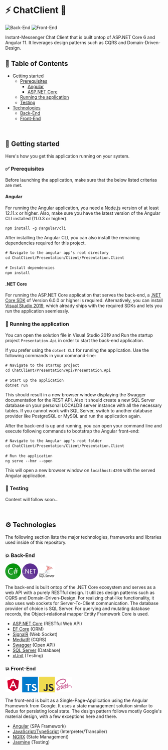 # ⚡ ChatClient 💬

<!-- Badges -->
![Back-End](https://github.com/AndriWandres/ChatClient/workflows/.NET%20Core/badge.svg?branch=master)
![Front-End](https://github.com/AndriWandres/ChatClient/workflows/Angular/badge.svg?branch=master)

<!-- Intro section -->
Instant-Messenger Chat Client that is built ontop of ASP.NET Core 6 and Angular 11. It leverages design patterns such as CQRS and Domain-Driven-Design.

<!-- Table of contents -->
## 📜 Table of Contents
* [Getting started](https://github.com/AndriWandres/ChatClient#-getting-started)
  * [Prerequisites](https://github.com/AndriWandres/ChatClient#-prerequisites)
    * [Angular](https://github.com/AndriWandres/ChatClient#angular)
    * [ASP.NET Core](https://github.com/AndriWandres/ChatClient#net-core)
  * [Running the application](https://github.com/AndriWandres/ChatClient#-running-the-application)
  * [Testing](https://github.com/AndriWandres/ChatClient#-testing)
* [Technologies](https://github.com/AndriWandres/ChatClient#-technologies)
  * [Back-End](https://github.com/AndriWandres/ChatClient#-back-end)
  * [Front-End](https://github.com/AndriWandres/ChatClient#-front-end)

<br/>

<!-- How to setup application -->
## 🎯 Getting started
Here's how you get this application running on your system.

### ✅ Prerequisites
Before launching the application, make sure that the below listed criterias are met.

#### Angular
For running the Angular application, you need a [Node.js](https://nodejs.org/en/) version of at least 12.11.x or higher.
Also, make sure you have the latest version of the Angular CLI installed (11.0.3 or higher).

```shell
npm install -g @angular/cli
```

After installing the Angular CLI, you can also install the remaining dependencies required for this project.

```shell
# Navigate to the angular app's root directory
cd ChatClient/Presentation/Client/Presentation.Client

# Install dependencies
npm install
```

#### .NET Core
For running the ASP.NET Core application that serves the back-end, a [.NET Core SDK](https://dotnet.microsoft.com/download/dotnet-core) of Version 6.0.0 or higher is required. Alternatively, you can install [Visual Studio 2019](https://visualstudio.microsoft.com/de/downloads), which already ships with the required SDKs and lets you run the application seemlessly.

### 🔨 Running the application
You can open the solution file in Visual Studio 2019 and Run the startup project `Presentation.Api` in order to start the back-end application.

If you prefer using the `dotnet CLI` for running the application. Use the following commands in your command-line:
```shell
# Navigate to the startup project
cd ChatClient/Presentation/Api/Presentation.Api

# Start up the application
dotnet run
```
This should result in a new browser window displaying the Swagger documentation for the REST API. Also it should create a new SQL Server database on your personal LOCALDB server instance with all the necessary tables. If you cannot work with SQL Server, switch to another database provider like PostgreSQL or MySQL and run the application again.


After the back-end is up and running, you can open your command line and execute following commands to bootstrap the Angular front-end:
```
# Navigate to the Angular app's root folder
cd ChatClient/Presentation/Client/Presentation.Client

# Run the application
ng serve --hmr --open
```
This will open a new browser window on `localhost:4200` with the served Angular application.

### 🧪 Testing
Content will follow soon...

<br/>

<!-- Technology listing -->
## ⚙ Technologies
The following section lists the major technologies, frameworks and libraries used inside of this repository.

### 💥 Back-End
<code><img height="50" src="https://raw.githubusercontent.com/github/explore/80688e429a7d4ef2fca1e82350fe8e3517d3494d/topics/csharp/csharp.png"></code>
<code><img height="50" src="https://raw.githubusercontent.com/github/explore/80688e429a7d4ef2fca1e82350fe8e3517d3494d/topics/dotnet/dotnet.png"></code>
<code><img height="50" src="https://raw.githubusercontent.com/github/explore/96943574ba0c0340ba6ea1e6f768e9abe43e34e1/topics/sql-server/sql-server.png"></code>

The back-end is built ontop of the .NET Core ecosystem and serves as a web API with a purely RESTful design. It utilizes design patterns such as CQRS and Domain-Driven-Design. For realizing chat-like functionality, it also uses web sockets for Server-To-Client communication. The database provider of choice is SQL Server. For querying and mutating database records, the Object-relational mapper Entity Framework Core is used.
* [ASP.NET Core](https://dotnet.microsoft.com/learn/aspnet/what-is-aspnet-core) (RESTful Web API)
* [EF Core](https://docs.microsoft.com/en-us/ef/core/) (ORM)
* [SignalR](https://dotnet.microsoft.com/apps/aspnet/signalr) (Web Socket)
* [MediatR](https://github.com/jbogard/MediatR) (CQRS)
* [Swagger](https://swagger.io/tools/swagger-ui) (Open API)
* [SQL Server](https://www.microsoft.com/en-gb/sql-server/sql-server-2019) (Database)
* [xUnit](https://xunit.net) (Testing)

### 💥 Front-End
<code><img height="50" src="https://raw.githubusercontent.com/github/explore/80688e429a7d4ef2fca1e82350fe8e3517d3494d/topics/angular/angular.png"></code>
<code><img height="50" src="https://raw.githubusercontent.com/github/explore/80688e429a7d4ef2fca1e82350fe8e3517d3494d/topics/typescript/typescript.png"></code>
<code><img height="50" src="https://raw.githubusercontent.com/github/explore/96943574ba0c0340ba6ea1e6f768e9abe43e34e1/topics/javascript/javascript.png"></code>
<code><img height="50" src="https://raw.githubusercontent.com/github/explore/96943574ba0c0340ba6ea1e6f768e9abe43e34e1/topics/sass/sass.png"></code>

The front-end is built as a Single-Page-Application using the Angular Framework from Google. It uses a state management solution similar to Redux for persisting local state. The design pattern follows mostly Google's material design, with a few exceptions here and there.
* [Angular](https://angular.io) (SPA Framework)
* [JavaScript/TypeScript](https://www.typescriptlang.org) (Interpreter/Transpiler)
* [NGRX](https://ngrx.io) (State Management)
* [Jasmine](https://jasmine.github.io/) (Testing)
